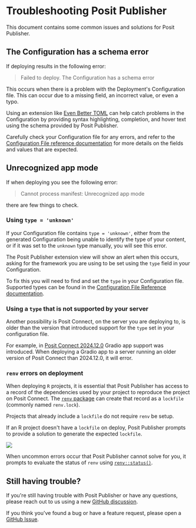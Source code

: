 # Troubleshooting Posit Publisher

This document contains some common issues and solutions for Posit Publisher.

## The Configuration has a schema error

If deploying results in the following error:

> Failed to deploy. The Configuration has a schema error

This occurs when there is a problem with the Deployment's Configuration file.
This can occur due to a missing field, an incorrect value, or even a typo.

Using an extension like [Even Better TOML](https://marketplace.visualstudio.com/items?itemName=tamasfe.even-better-toml)
can help catch problems in the Configuration by providing syntax highlighting,
completion, and hover text using the schema provided by Posit Publisher.

Carefully check your Configuration file for any errors, and refer to the
[Configuration File reference documentation](https://github.com/posit-dev/publisher/blob/main/docs/configuration.md)
for more details on the fields and values that are expected.

## Unrecognized app mode

If when deploying you see the following error:

> Cannot process manifest: Unrecognized app mode

there are few things to check.

### Using `type = 'unknown'`

If your Configuration file contains `type = 'unknown'`, either from the
generated Configuration being unable to identify the type of your content, or
if it was set to the `unknown` type manually, you will see this error.

The Posit Publisher extension view will show an alert when this occurs, asking
for the framework you are using to be set using the `type` field in your
Configuration.

To fix this you will need to find and set the `type` in your Configuration file.
Supported types can be found in the [Configuration File Reference documentation](https://github.com/posit-dev/publisher/blob/main/docs/configuration.md#type).

### Using a `type` that is not supported by your server

Another possibility is Posit Connect, on the server you are deploying to, is
older than the version that introduced support for the `type` set in your
configuration file.

For example, in [Posit Connect 2024.12.0](https://docs.posit.co/connect/news/#posit-connect-2024.12.0-new)
Gradio app support was introduced. When deploying a Gradio app to a server
running an older version of Posit Connect than 2024.12.0, it will error.

### `renv` errors on deployment

When deploying `R` projects, it is essential that Posit Publisher has
access to a record of the dependencies used by your project to reproduce
the project on Posit Connect.
The [`renv` package](https://rstudio.github.io/renv/articles/renv.html) can
create that record as a `lockfile` (commonly named `renv.lock`).

Projects that already include a `lockfile` do not require `renv` be setup.

If an R project doesn't have a `lockfile` on deploy, Posit Publisher prompts to
provide a solution to generate the expected `lockfile`.

![](https://cdn.posit.co/publisher/assets/img/publisher-renv-setup-notification.png)

When uncommon errors occur that Posit Publisher cannot solve for you, it
prompts to evaluate the status of `renv` using
[`renv::status()`](https://rstudio.github.io/renv/reference/status.html).

## Still having trouble?

If you're still having trouble with Posit Publisher or have any questions,
please reach out to us using a new
[GitHub discussion](https://github.com/posit-dev/publisher/discussions).

If you think you've found a bug or have a feature request,
please open a
[GitHub Issue](https://github.com/posit-dev/publisher/issues).
